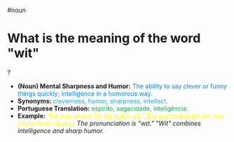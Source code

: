 #noun

# What is the meaning of the word "wit"
?
* **(Noun) Mental Sharpness and Humor:** <span style="color:rgb(0, 132, 255)">The ability to say clever or funny things quickly; intelligence in a humorous way.</span>
* **Synonyms:** <span style="color:rgb(0, 176, 240)">cleverness, humor, sharpness, intellect.</span>
* **Portuguese Translation:** <span style="color:rgb(0, 176, 80)">espírito, sagacidade, inteligência.</span>
* **Example:** <span style="color:rgb(255, 255, 0)">"He was known for his quick wit." (Ele era conhecido por sua sagacidade rápida.)</span>
*The pronunciation is "wɪt." "Wit" combines intelligence and sharp humor.*
<!--SR:!2025-07-02,1,230-->
